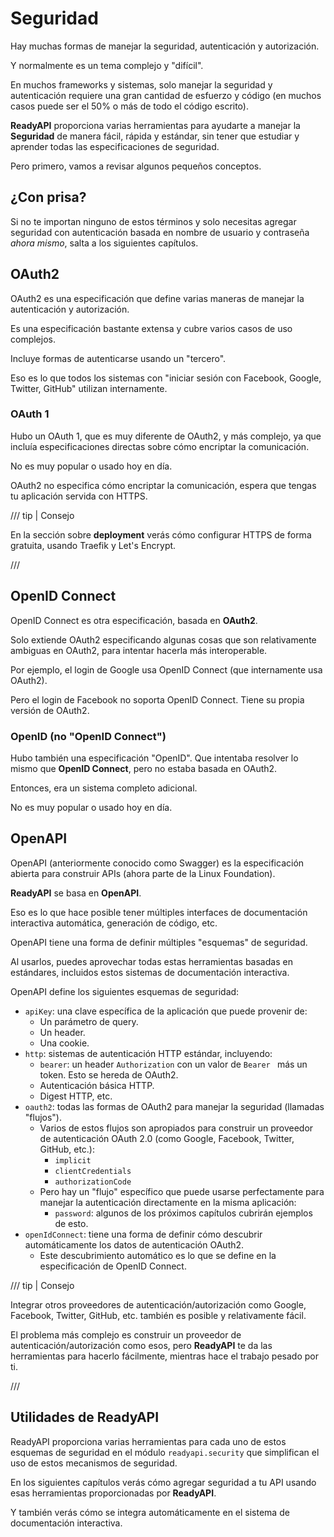 # Seguridad

Hay muchas formas de manejar la seguridad, autenticación y autorización.

Y normalmente es un tema complejo y "difícil".

En muchos frameworks y sistemas, solo manejar la seguridad y autenticación requiere una gran cantidad de esfuerzo y código (en muchos casos puede ser el 50% o más de todo el código escrito).

**ReadyAPI** proporciona varias herramientas para ayudarte a manejar la **Seguridad** de manera fácil, rápida y estándar, sin tener que estudiar y aprender todas las especificaciones de seguridad.

Pero primero, vamos a revisar algunos pequeños conceptos.

## ¿Con prisa?

Si no te importan ninguno de estos términos y solo necesitas agregar seguridad con autenticación basada en nombre de usuario y contraseña *ahora mismo*, salta a los siguientes capítulos.

## OAuth2

OAuth2 es una especificación que define varias maneras de manejar la autenticación y autorización.

Es una especificación bastante extensa y cubre varios casos de uso complejos.

Incluye formas de autenticarse usando un "tercero".

Eso es lo que todos los sistemas con "iniciar sesión con Facebook, Google, Twitter, GitHub" utilizan internamente.

### OAuth 1

Hubo un OAuth 1, que es muy diferente de OAuth2, y más complejo, ya que incluía especificaciones directas sobre cómo encriptar la comunicación.

No es muy popular o usado hoy en día.

OAuth2 no especifica cómo encriptar la comunicación, espera que tengas tu aplicación servida con HTTPS.

/// tip | Consejo

En la sección sobre **deployment** verás cómo configurar HTTPS de forma gratuita, usando Traefik y Let's Encrypt.

///

## OpenID Connect

OpenID Connect es otra especificación, basada en **OAuth2**.

Solo extiende OAuth2 especificando algunas cosas que son relativamente ambiguas en OAuth2, para intentar hacerla más interoperable.

Por ejemplo, el login de Google usa OpenID Connect (que internamente usa OAuth2).

Pero el login de Facebook no soporta OpenID Connect. Tiene su propia versión de OAuth2.

### OpenID (no "OpenID Connect")

Hubo también una especificación "OpenID". Que intentaba resolver lo mismo que **OpenID Connect**, pero no estaba basada en OAuth2.

Entonces, era un sistema completo adicional.

No es muy popular o usado hoy en día.

## OpenAPI

OpenAPI (anteriormente conocido como Swagger) es la especificación abierta para construir APIs (ahora parte de la Linux Foundation).

**ReadyAPI** se basa en **OpenAPI**.

Eso es lo que hace posible tener múltiples interfaces de documentación interactiva automática, generación de código, etc.

OpenAPI tiene una forma de definir múltiples "esquemas" de seguridad.

Al usarlos, puedes aprovechar todas estas herramientas basadas en estándares, incluidos estos sistemas de documentación interactiva.

OpenAPI define los siguientes esquemas de seguridad:

* `apiKey`: una clave específica de la aplicación que puede provenir de:
  * Un parámetro de query.
  * Un header.
  * Una cookie.
* `http`: sistemas de autenticación HTTP estándar, incluyendo:
  * `bearer`: un header `Authorization` con un valor de `Bearer ` más un token. Esto se hereda de OAuth2.
  * Autenticación básica HTTP.
  * Digest HTTP, etc.
* `oauth2`: todas las formas de OAuth2 para manejar la seguridad (llamadas "flujos").
  * Varios de estos flujos son apropiados para construir un proveedor de autenticación OAuth 2.0 (como Google, Facebook, Twitter, GitHub, etc.):
    * `implicit`
    * `clientCredentials`
    * `authorizationCode`
  * Pero hay un "flujo" específico que puede usarse perfectamente para manejar la autenticación directamente en la misma aplicación:
    * `password`: algunos de los próximos capítulos cubrirán ejemplos de esto.
* `openIdConnect`: tiene una forma de definir cómo descubrir automáticamente los datos de autenticación OAuth2.
  * Este descubrimiento automático es lo que se define en la especificación de OpenID Connect.

/// tip | Consejo

Integrar otros proveedores de autenticación/autorización como Google, Facebook, Twitter, GitHub, etc. también es posible y relativamente fácil.

El problema más complejo es construir un proveedor de autenticación/autorización como esos, pero **ReadyAPI** te da las herramientas para hacerlo fácilmente, mientras hace el trabajo pesado por ti.

///

## Utilidades de **ReadyAPI**

ReadyAPI proporciona varias herramientas para cada uno de estos esquemas de seguridad en el módulo `readyapi.security` que simplifican el uso de estos mecanismos de seguridad.

En los siguientes capítulos verás cómo agregar seguridad a tu API usando esas herramientas proporcionadas por **ReadyAPI**.

Y también verás cómo se integra automáticamente en el sistema de documentación interactiva.
